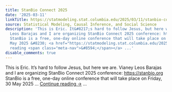 ```yaml
---
title: StanBio Connect 2025
date: '2025-03-11'
linkTitle: https://statmodeling.stat.columbia.edu/2025/03/11/stanbio-connect-2025/
source: Statistical Modeling, Causal Inference, and Social Science
description: 'This is Eric. It&#8217;s hard to follow Jesus, but here we are. Vianey
  Leos Barajas and I are organizing StanBio Connect 2025 conference: https://stanbio.org
  StanBio is a free, one-day online conference that will take place on Friday, 30
  May 2025 &#8230; <a href="https://statmodeling.stat.columbia.edu/2025/03/11/stanbio-connect-2025/">Continue
  reading <span class="meta-nav">&#8594;</span></a> ...'
disable_comments: true
---
```

This is Eric. It&#8217;s hard to follow Jesus, but here we are. Vianey Leos Barajas and I are organizing StanBio Connect 2025 conference: https://stanbio.org StanBio is a free, one-day online conference that will take place on Friday, 30 May 2025 &#8230; <a href="https://statmodeling.stat.columbia.edu/2025/03/11/stanbio-connect-2025/">Continue reading <span class="meta-nav">&#8594;</span></a> ...